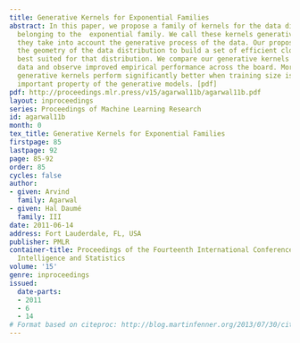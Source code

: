 ```yaml
---
title: Generative Kernels for Exponential Families
abstract: In this paper, we propose a family of kernels for the data distributions
  belonging to the  exponential family. We call these kernels generative kernels because
  they take into account the generative process of the data. Our proposed method considers
  the geometry of the data distribution to build a set of efficient closed-form kernels
  best suited for that distribution. We compare our generative kernels on multinomial
  data and observe improved empirical performance across the board. Moreover, our
  generative kernels perform significantly better when training size is small, an
  important property of the generative models. [pdf]
pdf: http://proceedings.mlr.press/v15/agarwal11b/agarwal11b.pdf
layout: inproceedings
series: Proceedings of Machine Learning Research
id: agarwal11b
month: 0
tex_title: Generative Kernels for Exponential Families
firstpage: 85
lastpage: 92
page: 85-92
order: 85
cycles: false
author:
- given: Arvind
  family: Agarwal
- given: Hal Daumé
  family: III
date: 2011-06-14
address: Fort Lauderdale, FL, USA
publisher: PMLR
container-title: Proceedings of the Fourteenth International Conference on Artificial
  Intelligence and Statistics
volume: '15'
genre: inproceedings
issued:
  date-parts:
  - 2011
  - 6
  - 14
# Format based on citeproc: http://blog.martinfenner.org/2013/07/30/citeproc-yaml-for-bibliographies/
---
```

